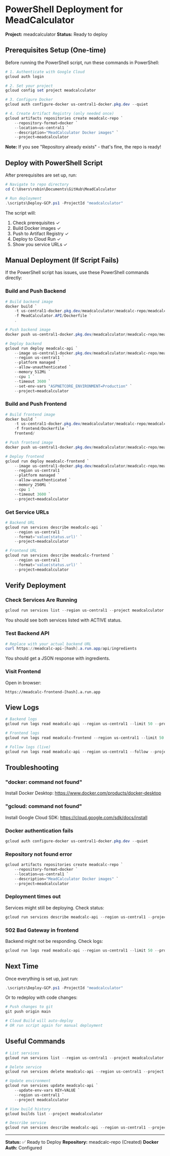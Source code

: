 # PowerShell Deployment for MeadCalculator

**Project:** meadcalculator
**Status:** Ready to deploy

## Prerequisites Setup (One-time)

Before running the PowerShell script, run these commands in PowerShell:

```powershell
# 1. Authenticate with Google Cloud
gcloud auth login

# 2. Set your project
gcloud config set project meadcalculator

# 3. Configure Docker
gcloud auth configure-docker us-central1-docker.pkg.dev --quiet

# 4. Create Artifact Registry (only needed once)
gcloud artifacts repositories create meadcalc-repo `
    --repository-format=docker `
    --location=us-central1 `
    --description="MeadCalculator Docker images" `
    --project=meadcalculator
```

**Note:** If you see "Repository already exists" - that's fine, the repo is ready!

## Deploy with PowerShell Script

After prerequisites are set up, run:

```powershell
# Navigate to repo directory
cd C:\Users\robin\Documents\GitHub\MeadCalculator

# Run deployment
.\scripts\Deploy-GCP.ps1 -ProjectId "meadcalculator"
```

The script will:
1. Check prerequisites ✓
2. Build Docker images ✓
3. Push to Artifact Registry ✓
4. Deploy to Cloud Run ✓
5. Show you service URLs ✓

## Manual Deployment (If Script Fails)

If the PowerShell script has issues, use these PowerShell commands directly:

### Build and Push Backend

```powershell
# Build backend image
docker build `
    -t us-central1-docker.pkg.dev/meadcalculator/meadcalc-repo/meadcalc-api:latest `
    -f MeadCalculator.API/Dockerfile `
    .

# Push backend image
docker push us-central1-docker.pkg.dev/meadcalculator/meadcalc-repo/meadcalc-api:latest

# Deploy backend
gcloud run deploy meadcalc-api `
    --image us-central1-docker.pkg.dev/meadcalculator/meadcalc-repo/meadcalc-api:latest `
    --region us-central1 `
    --platform managed `
    --allow-unauthenticated `
    --memory 512Mi `
    --cpu 1 `
    --timeout 3600 `
    --set-env-vars "ASPNETCORE_ENVIRONMENT=Production" `
    --project=meadcalculator
```

### Build and Push Frontend

```powershell
# Build frontend image
docker build `
    -t us-central1-docker.pkg.dev/meadcalculator/meadcalc-repo/meadcalc-frontend:latest `
    -f frontend/Dockerfile `
    frontend/

# Push frontend image
docker push us-central1-docker.pkg.dev/meadcalculator/meadcalc-repo/meadcalc-frontend:latest

# Deploy frontend
gcloud run deploy meadcalc-frontend `
    --image us-central1-docker.pkg.dev/meadcalculator/meadcalc-repo/meadcalc-frontend:latest `
    --region us-central1 `
    --platform managed `
    --allow-unauthenticated `
    --memory 256Mi `
    --cpu 1 `
    --timeout 3600 `
    --project=meadcalculator
```

### Get Service URLs

```powershell
# Backend URL
gcloud run services describe meadcalc-api `
    --region us-central1 `
    --format='value(status.url)' `
    --project=meadcalculator

# Frontend URL
gcloud run services describe meadcalc-frontend `
    --region us-central1 `
    --format='value(status.url)' `
    --project=meadcalculator
```

## Verify Deployment

### Check Services Are Running

```powershell
gcloud run services list --region us-central1 --project meadcalculator
```

You should see both services listed with ACTIVE status.

### Test Backend API

```powershell
# Replace with your actual backend URL
curl https://meadcalc-api-[hash].a.run.app/api/ingredients
```

You should get a JSON response with ingredients.

### Visit Frontend

Open in browser:
```
https://meadcalc-frontend-[hash].a.run.app
```

## View Logs

```powershell
# Backend logs
gcloud run logs read meadcalc-api --region us-central1 --limit 50 --project meadcalculator

# Frontend logs
gcloud run logs read meadcalc-frontend --region us-central1 --limit 50 --project meadcalculator

# Follow logs (live)
gcloud run logs read meadcalc-api --region us-central1 --follow --project meadcalculator
```

## Troubleshooting

### "docker: command not found"
Install Docker Desktop: https://www.docker.com/products/docker-desktop

### "gcloud: command not found"
Install Google Cloud SDK: https://cloud.google.com/sdk/docs/install

### Docker authentication fails
```powershell
gcloud auth configure-docker us-central1-docker.pkg.dev --quiet
```

### Repository not found error
```powershell
gcloud artifacts repositories create meadcalc-repo `
    --repository-format=docker `
    --location=us-central1 `
    --description="MeadCalculator Docker images" `
    --project=meadcalculator
```

### Deployment times out
Services might still be deploying. Check status:
```powershell
gcloud run services describe meadcalc-api --region us-central1 --project meadcalculator
```

### 502 Bad Gateway in frontend
Backend might not be responding. Check logs:
```powershell
gcloud run logs read meadcalc-api --region us-central1 --limit 50 --project meadcalculator
```

## Next Time

Once everything is set up, just run:

```powershell
.\scripts\Deploy-GCP.ps1 -ProjectId "meadcalculator"
```

Or to redeploy with code changes:

```powershell
# Push changes to git
git push origin main

# Cloud Build will auto-deploy
# OR run script again for manual deployment
```

## Useful Commands

```powershell
# List services
gcloud run services list --region us-central1 --project meadcalculator

# Delete service
gcloud run services delete meadcalc-api --region us-central1 --project meadcalculator

# Update environment
gcloud run services update meadcalc-api `
    --update-env-vars KEY=VALUE `
    --region us-central1 `
    --project meadcalculator

# View build history
gcloud builds list --project meadcalculator

# Describe service
gcloud run services describe meadcalc-api --region us-central1 --project meadcalculator
```

---

**Status:** ✅ Ready to Deploy
**Repository:** meadcalc-repo (Created)
**Docker Auth:** Configured
